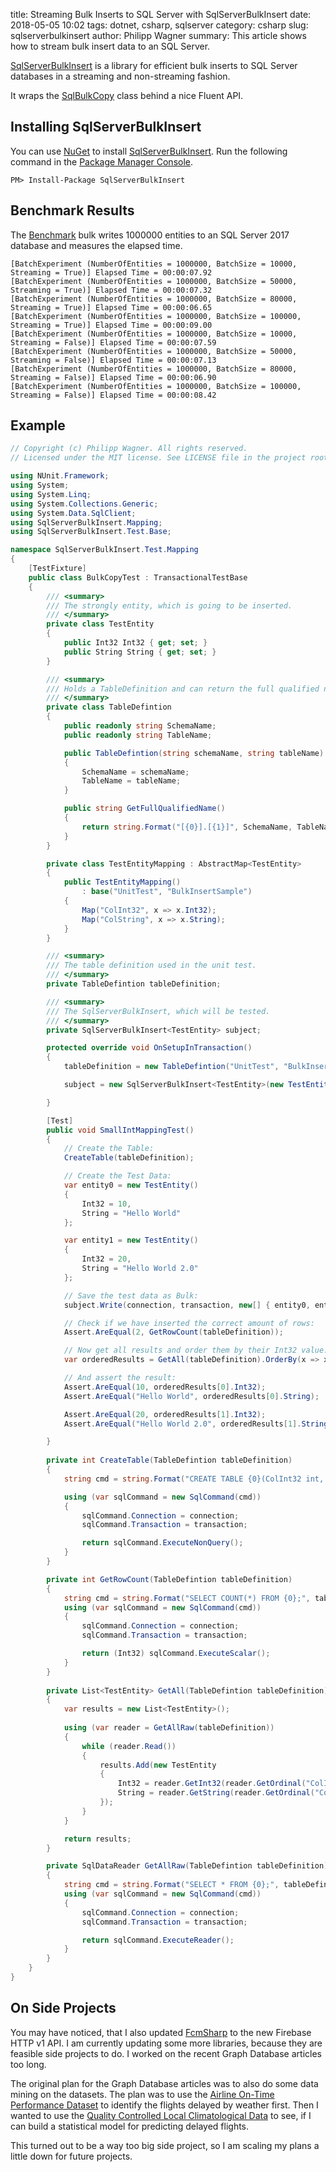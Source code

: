 ﻿title: Streaming Bulk Inserts to SQL Server with SqlServerBulkInsert
date: 2018-05-05 10:02
tags: dotnet, csharp, sqlserver
category: csharp
slug: sqlserverbulkinsert
author: Philipp Wagner
summary: This article shows how to stream bulk insert data to an SQL Server.

[FcmSharp]: https://codeberg.org/bytefish/FcmSharp
[SqlServerBulkInsert]: https://codeberg.org/bytefish/SqlServerBulkInsert
[Quality Controlled Local Climatological Data]: https://www.ncdc.noaa.gov/data-access/land-based-station-data/land-based-datasets/quality-controlled-local-climatological-data-qclcd
[Airline On-Time Performance Dataset]: https://www.transtats.bts.gov/Tables.asp?DB_ID=120&DB_Name=Airline%20On-Time%20Performance%20Data&DB_Short_Name=On-Time

[SqlServerBulkInsert] is a library for efficient bulk inserts to SQL Server databases in a streaming and non-streaming fashion. 

It wraps the [SqlBulkCopy](https://msdn.microsoft.com/de-de/library/system.data.sqlclient.sqlbulkcopy(v=vs.110).aspx) class behind a nice Fluent API.

## Installing SqlServerBulkInsert ##

You can use [NuGet](https://www.nuget.org) to install [SqlServerBulkInsert]. Run the following command 
in the [Package Manager Console](http://docs.nuget.org/consume/package-manager-console).

```
PM> Install-Package SqlServerBulkInsert
```


## Benchmark Results ##

[Benchmark]: https://codeberg.org/bytefish/SqlServerBulkInsert/blob/master/SqlServerBulkInsert/SqlServerBulkInsert/SqlServerBulkInsert.Test/Integration/BatchSizeIntegrationTest.cs

The [Benchmark] bulk writes 1000000 entities to an SQL Server 2017 database and measures the elapsed time.

```
[BatchExperiment (NumberOfEntities = 1000000, BatchSize = 10000, Streaming = True)] Elapsed Time = 00:00:07.92
[BatchExperiment (NumberOfEntities = 1000000, BatchSize = 50000, Streaming = True)] Elapsed Time = 00:00:07.32
[BatchExperiment (NumberOfEntities = 1000000, BatchSize = 80000, Streaming = True)] Elapsed Time = 00:00:06.65
[BatchExperiment (NumberOfEntities = 1000000, BatchSize = 100000, Streaming = True)] Elapsed Time = 00:00:09.00
[BatchExperiment (NumberOfEntities = 1000000, BatchSize = 10000, Streaming = False)] Elapsed Time = 00:00:07.59
[BatchExperiment (NumberOfEntities = 1000000, BatchSize = 50000, Streaming = False)] Elapsed Time = 00:00:07.13
[BatchExperiment (NumberOfEntities = 1000000, BatchSize = 80000, Streaming = False)] Elapsed Time = 00:00:06.90
[BatchExperiment (NumberOfEntities = 1000000, BatchSize = 100000, Streaming = False)] Elapsed Time = 00:00:08.42
```

## Example ##

```csharp
// Copyright (c) Philipp Wagner. All rights reserved.
// Licensed under the MIT license. See LICENSE file in the project root for full license information.

using NUnit.Framework;
using System;
using System.Linq;
using System.Collections.Generic;
using System.Data.SqlClient;
using SqlServerBulkInsert.Mapping;
using SqlServerBulkInsert.Test.Base;

namespace SqlServerBulkInsert.Test.Mapping
{
    [TestFixture]
    public class BulkCopyTest : TransactionalTestBase
    {
        /// <summary>
        /// The strongly entity, which is going to be inserted.
        /// </summary>
        private class TestEntity
        {
            public Int32 Int32 { get; set; }
            public String String { get; set; }
        }

        /// <summary>
        /// Holds a TableDefinition and can return the full qualified name.
        /// </summary>
        private class TableDefintion
        {
            public readonly string SchemaName;
            public readonly string TableName;

            public TableDefintion(string schemaName, string tableName)
            {
                SchemaName = schemaName;
                TableName = tableName;
            }

            public string GetFullQualifiedName() 
            {
                return string.Format("[{0}].[{1}]", SchemaName, TableName);
            }
        }

        private class TestEntityMapping : AbstractMap<TestEntity>
        {
            public TestEntityMapping()
                : base("UnitTest", "BulkInsertSample")
            {
                Map("ColInt32", x => x.Int32);
                Map("ColString", x => x.String);
            }
        }

        /// <summary>
        /// The table definition used in the unit test.
        /// </summary>
        private TableDefintion tableDefinition;

        /// <summary>
        /// The SqlServerBulkInsert, which will be tested.
        /// </summary>
        private SqlServerBulkInsert<TestEntity> subject;

        protected override void OnSetupInTransaction()
        {
            tableDefinition = new TableDefintion("UnitTest", "BulkInsertSample");

            subject = new SqlServerBulkInsert<TestEntity>(new TestEntityMapping());

        }

        [Test]
        public void SmallIntMappingTest()
        {
            // Create the Table:
            CreateTable(tableDefinition);

            // Create the Test Data:
            var entity0 = new TestEntity()
            {
                Int32 = 10,
                String = "Hello World"
            };

            var entity1 = new TestEntity()
            {
                Int32 = 20,
                String = "Hello World 2.0"
            };

            // Save the test data as Bulk:
            subject.Write(connection, transaction, new[] { entity0, entity1 });

            // Check if we have inserted the correct amount of rows:
            Assert.AreEqual(2, GetRowCount(tableDefinition));

            // Now get all results and order them by their Int32 value:
            var orderedResults = GetAll(tableDefinition).OrderBy(x => x.Int32).ToArray();

            // And assert the result:
            Assert.AreEqual(10, orderedResults[0].Int32);
            Assert.AreEqual("Hello World", orderedResults[0].String);

            Assert.AreEqual(20, orderedResults[1].Int32);
            Assert.AreEqual("Hello World 2.0", orderedResults[1].String);

        }
     
        private int CreateTable(TableDefintion tableDefinition)
        {
            string cmd = string.Format("CREATE TABLE {0}(ColInt32 int, ColString varchar(50));", tableDefinition.GetFullQualifiedName());

            using (var sqlCommand = new SqlCommand(cmd))
            {
                sqlCommand.Connection = connection;
                sqlCommand.Transaction = transaction;

                return sqlCommand.ExecuteNonQuery();
            }
        }

        private int GetRowCount(TableDefintion tableDefinition)
        {
            string cmd = string.Format("SELECT COUNT(*) FROM {0};", tableDefinition.GetFullQualifiedName());
            using (var sqlCommand = new SqlCommand(cmd))
            {
                sqlCommand.Connection = connection;
                sqlCommand.Transaction = transaction;

                return (Int32) sqlCommand.ExecuteScalar();
            }
        }
        
        private List<TestEntity> GetAll(TableDefintion tableDefinition)
        {
            var results = new List<TestEntity>();
            
            using (var reader = GetAllRaw(tableDefinition))
            {
                while (reader.Read())
                {
                    results.Add(new TestEntity
                    {
                        Int32 = reader.GetInt32(reader.GetOrdinal("ColInt32")),
                        String = reader.GetString(reader.GetOrdinal("ColString"))
                    });
                }
            }

            return results;
        }

        private SqlDataReader GetAllRaw(TableDefintion tableDefinition)
        {
            string cmd = string.Format("SELECT * FROM {0};", tableDefinition.GetFullQualifiedName());
            using (var sqlCommand = new SqlCommand(cmd))
            {
                sqlCommand.Connection = connection;
                sqlCommand.Transaction = transaction;

                return sqlCommand.ExecuteReader();
            }
        }
    }
}
```

## On Side Projects ##

You may have noticed, that I also updated [FcmSharp] to the new Firebase HTTP v1 API. I am currently updating some more libraries, because they are 
feasible side projects to do. I worked on the recent Graph Database articles too long. 

The original plan for the Graph Database articles was to also do some data mining on the datasets. The plan was to use the 
[Airline On-Time Performance Dataset] to identify the flights delayed by weather first. Then I wanted to use the 
[Quality Controlled Local Climatological Data] to see, if I can build a statistical model for predicting delayed flights.

This turned out to be a way too big side project, so I am scaling my plans a little down for future projects.